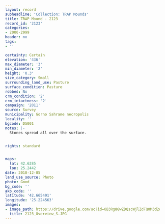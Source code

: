 ```yaml
---
layout: record
subheadline: 'Collection: TRAP Mounds'
title: TRAP Mound - 2123
record_id: '2123'
categories:
- 2000-2999
header: no
tags:
- ''

certainty: Certain
elevation: '436'
max_diameter: '3'
min_diameter: '2'
height: '0.3'
size_category: Small
surrounding_land_use: Pasture
surface_condition: Pasture
robbed: No
crm_condition: '2'
crm_intactness: '2'
campaign: '2011'
source: Survey
municipality: Gorno Sahrane necropolis
locality: ''
bgcode: DS001
notes: |-
  Stones spread all over the surface.


rights: standard


maps:
  lat: 42.6285
  lon: 25.2442
date: 2018-12-05
land_use_source: Photo
photo: Good
bg_code: ''
akb_code: ''
latitude: '42.665491'
longitude: '25.224563'
images:
- image_path: https://drive.google.com/uc?id=0B3Rg88wZDQscWjlZdFQ0M3d2djA
  title: 2123_Overview_S.JPG
---
```

